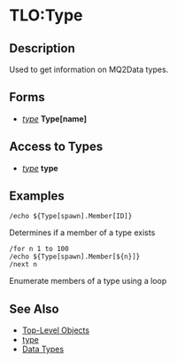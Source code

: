 # TLO:Type

## Description

Used to get information on MQ2Data types.

## Forms

* [_type_](../data-types/datatype-type.md) **Type[**name**]**

## Access to Types

* [_type_](../data-types/datatype-type.md) **type**

## Examples

`/echo ${Type[spawn].Member[ID]}`

Determines if a member of a type exists

`/for n 1 to 100`  
`/echo ${Type[spawn].Member[${n}]}`  
`/next n`

Enumerate members of a type using a loop

## See Also

* [Top-Level Objects](./)
* [type](../data-types/datatype-type.md)
* [Data Types](../data-types/)

